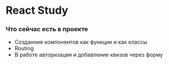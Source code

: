 <h1>
React Study
</h1>

<h3>
Что сейчас есть в проекте
</h3>

<ul>
<li>Созданние компонентов как функции и как классы</li>
<li>Routing</li>
<li>В работе авторизация и добавление квизов через форму</li>
</ul>